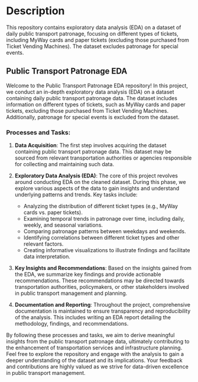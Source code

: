 # Description
This repository contains exploratory data analysis (EDA) on a dataset of daily public transport patronage, focusing on different types of tickets, including MyWay cards and paper tickets (excluding those purchased from Ticket Vending Machines). The dataset excludes patronage for special events.

## Public Transport Patronage EDA

Welcome to the Public Transport Patronage EDA repository! In this project, we conduct an in-depth exploratory data analysis (EDA) on a dataset containing daily public transport patronage data. The dataset includes information on different types of tickets, such as MyWay cards and paper tickets, excluding those purchased from Ticket Vending Machines. Additionally, patronage for special events is excluded from the dataset.

### Processes and Tasks:

1. **Data Acquisition**: The first step involves acquiring the dataset containing public transport patronage data. This dataset may be sourced from relevant transportation authorities or agencies responsible for collecting and maintaining such data.

2. **Exploratory Data Analysis (EDA)**: The core of this project revolves around conducting EDA on the cleaned dataset. During this phase, we explore various aspects of the data to gain insights and understand underlying patterns and trends. Key tasks include:
   - Analyzing the distribution of different ticket types (e.g., MyWay cards vs. paper tickets).
   - Examining temporal trends in patronage over time, including daily, weekly, and seasonal variations.
   - Comparing patronage patterns between weekdays and weekends.
   - Identifying correlations between different ticket types and other relevant factors.
   - Creating informative visualizations to illustrate findings and facilitate data interpretation.

3. **Key Insights and Recommendations**: Based on the insights gained from the EDA, we summarize key findings and provide actionable recommendations. These recommendations may be directed towards transportation authorities, policymakers, or other stakeholders involved in public transport management and planning.

4. **Documentation and Reporting**: Throughout the project, comprehensive documentation is maintained to ensure transparency and reproducibility of the analysis. This includes writing an EDA report detailing the methodology, findings, and recommendations.

By following these processes and tasks, we aim to derive meaningful insights from the public transport patronage data, ultimately contributing to the enhancement of transportation services and infrastructure planning. Feel free to explore the repository and engage with the analysis to gain a deeper understanding of the dataset and its implications. Your feedback and contributions are highly valued as we strive for data-driven excellence in public transport management.
